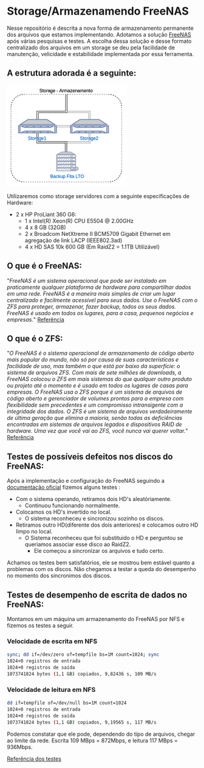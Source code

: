 # Storage/Armazenamendo FreeNAS

Nesse repositório é descrita a nova forma de armazenamento permanente dos arquivos que estamos implementando. Adotamos a solução [FreeNAS](http://www.freenas.org/) após várias pesquisas e testes. A escolha dessa solução e desse formato centralizado dos arquivos em um storage se deu pela facilidade de manutenção, velicidade e estabilidade implementada por essa ferramenta.

## A estrutura adorada é a seguinte:
![Desenho lógico](docs/storage_armazenamento.png)

Utilizaremos como storage servidores com a seguinte especificações de Hardware:

* 2 x HP ProLiant 360 G6: 
  * 1 x Intel(R) Xeon(R) CPU E5504 @ 2.00GHz
  * 4 x 8 GB (32GB)
  * 2 x Broadcom NetXtreme II BCM5709 Gigabit Ethernet em agregação de link LACP (IEEE802.3ad)
  * 4 x HD SAS 10k  600 GB (Em RaidZ2 = 1.1TB Utilizável)

## O que é o FreeNAS:

"*FreeNAS é um sistema operacional que pode ser instalado em praticamente qualquer plataforma de hardware para compartilhar dados em uma rede. FreeNAS é a maneira mais simples de criar um lugar centralizado e facilmente acessível para seus dados. Use o FreeNAS com o ZFS para proteger, armazenar, fazer backup, todos os seus dados. FreeNAS é usado em todos os lugares, para a casa, pequenos negócios e empresas.*" [Referência](http://www.freenas.org/)

## O que é o ZFS:

"*O FreeNAS é o sistema operacional de armazenamento de código aberto mais popular do mundo, não só por causa de suas características e facilidade de uso, mas também o que está por baixo da superfície: o sistema de arquivos ZFS. Com mais de sete milhões de downloads, a FreeNAS colocou o ZFS em mais sistemas do que qualquer outro produto ou projeto até o momento e é usado em todos os lugares de casas para empresas.
O FreeNAS usa o ZFS porque é um sistema de arquivos de código aberto e gerenciador de volumes prontos para a empresa com flexibilidade sem precedentes e um compromisso intransigente com a integridade dos dados. O ZFS é um sistema de arquivos verdadeiramente de última geração que elimina a maioria, senão todas as deficiências encontradas em sistemas de arquivos legados e dispositivos RAID de hardware. Uma vez que você vai ao ZFS, você nunca vai querer voltar.*" [Referência](http://www.freenas.org/zfs/)


## Testes de possíveis defeitos nos discos do FreeNAS:

Após a implementação e configuração do FreeNAS seguindo a [documentação oficial](http://doc.freenas.org/) fizemos alguns testes :

* Com o sistema operando, retiramos dois HD's aleatóriamente.
  * Continuou funcionando normalmente.
* Colocamos os HD's invertido no local.
  * O sistema reconheceu e sincronizou sozinho os discos.
* Retiramos outro HD(diferente dos dois anteriores) e colocamos outro HD limpo no local.
  * O Sistema reconheceu que foi substituido o HD e perguntou se queriamos associar esse disco ao RaidZ2.
    * Ele começou a sincronizar os arquivos e tudo certo.

Achamos os testes bem satisfatórios, ele se mostrou bem estável quanto a problemas com os discos. Não chegamos a testar a queda do desempenho no momento dos sincronimos dos discos.
    
## Testes de desempenho de escrita de dados no FreeNAS:

Montamos em um máquina um armazenamento do FreeNAS por NFS e fizemos os testes a seguir.

### Velocidade de escrita em NFS

```sh
sync; dd if=/dev/zero of=tempfile bs=1M count=1024; sync
1024+0 registros de entrada
1024+0 registros de saída
1073741824 bytes (1,1 GB) copiados, 9,82436 s, 109 MB/s
```
### Velocidade de leitura em NFS
```sh
dd if=tempfile of=/dev/null bs=1M count=1024
1024+0 registros de entrada
1024+0 registros de saída
1073741824 bytes (1,1 GB) copiados, 9,19565 s, 117 MB/s
```
Podemos constatar que ele pode, dependendo do tipo de arquivos, chegar ao limite da rede. Escrita 109 MBps = 872Mbps, e  leitura 117 MBps = 936Mbps.

[Referência dos testes](https://serenity-networks.com/simple-method-to-benchmark-read-write-speeds-from-the-linux-command-line/)

